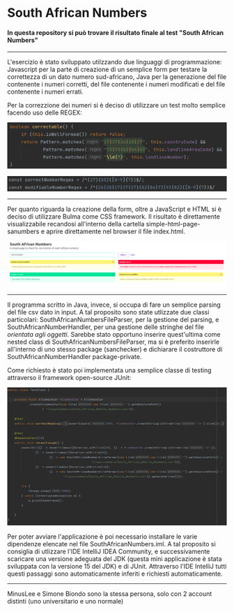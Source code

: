 # South African Numbers

<h4> In questa repository si può trovare il risultato finale al test "South African Numbers" </h4>

***

<p> L'esercizio è stato sviluppato utilzzando due linguaggi di programmazione: Javascript per la parte di creazione di un semplice form per testare la correttezza di un dato numero sud-africano, Java per la generazione del file contenente i numeri corretti, del file contenente i numeri modificati e del file contenente i numeri errati. </p>

<p> Per la correzzione dei numeri si è deciso di utilizzare un test molto semplice facendo uso delle REGEX: </p>

![coorectable function](https://github.com/MinusLee/southAfricanNumbers/blob/master/correctable.png "REGEX per il programma Java")

![correctable function js](https://github.com/MinusLee/southAfricanNumbers/blob/master/js-correctable.png "REGEX per il programma JavaScript")

***

<p> Per quanto riguarda la creazione della form, oltre a JavaScript e HTML si è deciso di utilizzare Bulma come CSS framework. Il risultato è direttamente visualizzabile recandosi all'interno della cartella simple-html-page-sanumbers e aprire direttamente nel browser il file index.html. </p>

![anteprima form](https://github.com/MinusLee/southAfricanNumbers/blob/master/anteprima-form.png "Anteprima della pagina index.html")

***

<p> Il programma scritto in Java, invece, si occupa di fare un semplice parsing del file csv dato in input. A tal proposito sono state utlizzate due classi particolari: SouthAfricanNumbersFileParser, per la gestione del parsing, e SouthAfricanNumberHandler, per una gestione delle stringhe del file <em>orientata agli oggetti</em>. Sarebbe stato opportuno inserire quest'ultima come nested class di SouthAfricanNumbersFileParser, ma si è preferito inserirle all'interno di uno stesso package (sanchecker) e dichiarare il costruttore di SouthAfricanNumberHandler package-private. </p>

<p> Come richiesto è stato poi implementata una semplice classe di testing attraverso il framework open-source JUnit: </p>

![anteprima JUnit](https://github.com/MinusLee/southAfricanNumbers/blob/master/test.png "Classe Test con utilizzo del framework JUnit")

<p> Per poter avviare l'applicazione è poi necessario installare le varie dipendenze elencate nel file SouthAfricanNumbers.iml. A tal proposito si consiglia di utlizzare l'IDE IntelliJ IDEA Community, e successivamente scaricare una versione adeguata del JDK (questa mini applicazione è stata sviluppata con la versione 15 del JDK) e di JUnit. Attraverso l'IDE IntelliJ tutti questi passaggi sono automaticamente inferiti e richiesti automaticamente. </p>

***

MinusLee e Simone Biondo sono la stessa persona, solo con 2 account distinti (uno universitario e uno normale)
